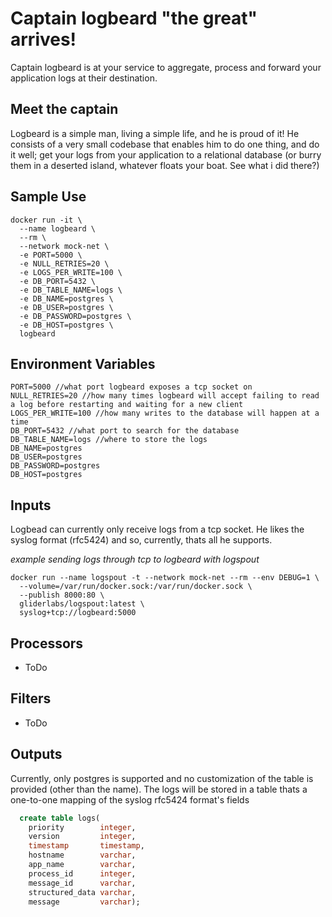 # Captain logbeard "the great" arrives! 

Captain logbeard is at your service to aggregate, process and forward your application logs at their destination. 

## Meet the captain

Logbeard is a simple man, living a simple life, and he is proud of it! He consists of a very small codebase that enables him to do one thing, and do it well; get your logs from your application to a relational database (or burry them in a deserted island, whatever floats your boat. See what i did there?)

## Sample Use
```
docker run -it \
  --name logbeard \
  --rm \
  --network mock-net \
  -e PORT=5000 \
  -e NULL_RETRIES=20 \
  -e LOGS_PER_WRITE=100 \
  -e DB_PORT=5432 \
  -e DB_TABLE_NAME=logs \
  -e DB_NAME=postgres \
  -e DB_USER=postgres \
  -e DB_PASSWORD=postgres \
  -e DB_HOST=postgres \
  logbeard
```

## Environment Variables
```
PORT=5000 //what port logbeard exposes a tcp socket on
NULL_RETRIES=20 //how many times logbeard will accept failing to read a log before restarting and waiting for a new client
LOGS_PER_WRITE=100 //how many writes to the database will happen at a time
DB_PORT=5432 //what port to search for the database
DB_TABLE_NAME=logs //where to store the logs
DB_NAME=postgres
DB_USER=postgres
DB_PASSWORD=postgres
DB_HOST=postgres
```

## Inputs

Logbead can currently only receive logs from a tcp socket. He likes the syslog format (rfc5424) and so, currently, thats all he supports.

*example sending logs through tcp to logbeard with logspout*
```
docker run --name logspout -t --network mock-net --rm --env DEBUG=1 \
  --volume=/var/run/docker.sock:/var/run/docker.sock \
  --publish 8000:80 \
  gliderlabs/logspout:latest \
  syslog+tcp://logbeard:5000
```

## Processors
* ToDo

## Filters
* ToDo

## Outputs
Currently, only postgres is supported and no customization of the table is provided (other than the name). The logs will be stored in a table thats a one-to-one mapping of the syslog rfc5424 format's fields

```sql
  create table logs(
    priority        integer,
    version         integer,
    timestamp       timestamp,
    hostname        varchar,
    app_name        varchar,
    process_id      integer,
    message_id      varchar,
    structured_data varchar,
    message         varchar);
```

